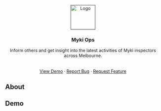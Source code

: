 <div align="center">
  <a href="">
    <img src="" alt="Logo" width="80" height="80">
  </a>

  <h3 align="center">Myki Ops</h3>

  <p align="center">
    Inform others and get insight into the latest activities of Myki inspectors across Melbourne.
    <br />
    <br />
    <br />
    <a href="">View Demo</a>
    &middot;
    <a href="https://github.com/vjy02/myki-ops/issues/new?labels=bug&template=bug-report---.md">Report Bug</a>
    &middot;
    <a href="https://github.com/vjy02/myki-ops/issues/new?labels=enhancement&template=feature-request---.md">Request Feature</a>
  </p>
</div>

## About
## Demo
